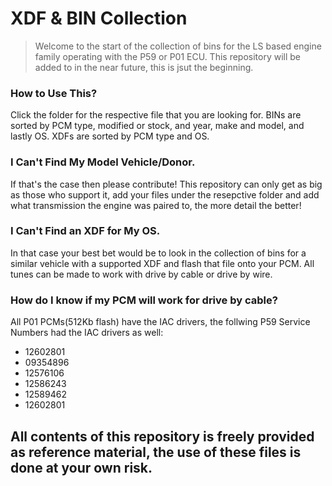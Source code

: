 # XDF & BIN Collection
  > Welcome to the start of the collection of bins for the LS based engine family operating with the P59 or P01 ECU.
  > This repository will be added to in the near future, this is jsut the beginning. 
  ### How to Use This?
   Click the folder for the respective file that you are looking for. BINs are sorted by PCM type, modified or stock, and year, make and model, and lastly OS. XDFs are sorted by PCM type and OS.
  ### I Can't Find My Model Vehicle/Donor.
   If that's the case then please contribute! This repository can only get as big as those who support it, add your files under the resepctive folder and add what transmission the engine was paired to, the more detail the better!
  ### I Can't Find an XDF for My OS.
   In that case your best bet would be to look in the collection of bins for a similar vehicle with a supported XDF and flash that file onto your PCM. All tunes can be made to work with drive by cable or drive by wire.
  ### How do I know if my PCM will work for drive by cable?
   All P01 PCMs(512Kb flash) have the IAC drivers, the follwing P59 Service Numbers had the IAC drivers as well: 
  - 12602801
  - 09354896
  - 12576106
  - 12586243
  - 12589462
  - 12602801
 
 ## All contents of this repository is freely provided as reference material, the use of these files is done at your own risk.
 

